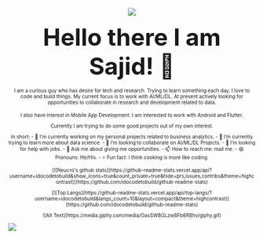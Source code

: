 <p align='center'>
    <p align='center'>
        <p align='center'>
            <img src="https://media.giphy.com/media/sZi7SzKirqV57R7HHJ/giphy.gif">
        </p>
    </p>
</p>
<p align='center'>
    <font size="90"><b>Hello there I am Sajid! 👋</b></font>
</p>
<p align='center'>
    <font size="1">
        I am a curious guy who has desire for tech and research. Trying to learn something each day. I love to code and build things. My current                           focus is to work with AI/ML/DL. At present actively looking for opportunities to collaborate in research and development related to data.
    <font size="1">
</p>
<p align='center'>
    I also have interest in Mobile App Development. I am interested to work with Android and Flutter.
</p>
<p align='center'>
    Currently I am trying to do some good projects out of my own interest.
</p>
<p align='center'>
    In short:
    - 🔭 I’m currently working on my personal projects related to business analytics.
    - 🌱 I’m currently trying to learn more about data science.
    - 👯 I’m looking to collaborate on AI/ML/DL Projects.
    - 🤔 I’m looking for help with jobs.
    - 💬 Ask me about giving me opportunities.
    - 📫 How to reach me: mail me.
    - 😄 Pronouns: He/His.
    - ⚡ Fun fact: I think cooking is more like coding. 
</p>
<p align='center'>
    [![Neucro's github stats](https://github-readme-stats.vercel.app/api?username=idocodetobuild&show_icons=true&count_private=true&hide=prs,issues,contribs&theme=highcontrast)](https://github.com/idocodetobuild/github-readme-stats)
</p>
<p align='center'>
    [![Top Langs](https://github-readme-stats.vercel.app/api/top-langs/?username=idocodetobuild&langs_count=10&layout=compact&theme=highcontrast)](https://github.com/idocodetobuild/github-readme-stats)
</p>
<p align='center'>
    ![Alt Text](https://media.giphy.com/media/OasSW8GLzw8Fb6R8hv/giphy.gif)
</p>

<!--![Alt Text](https://media.giphy.com/media/lZ9OcB2Y1YqJxPXZU0/giphy.gif)-->


<!--
**Neucro/Neucro** is a ✨ _special_ ✨ repository because its `README.md` (this file) appears on your GitHub profile.

Here are some ideas to get you started:

- 🔭 I’m currently working on my personal projects related to business analytics.
- 🌱 I’m currently trying to learn more about data science.
- 👯 I’m looking to collaborate on AI/ML/DL Projects.
- 🤔 I’m looking for help with jobs.
- 💬 Ask me about giving me opportunities.
- 📫 How to reach me: mail me.
- 😄 Pronouns: He, Mr.
- ⚡ Fun fact: I think cooking is more like coding. 
-->
![](https://komarev.com/ghpvc/?username=neucro&color=070c2e&style=plastic&label=I+am+watching+you!+Neucro+Profile+View+Counts)
